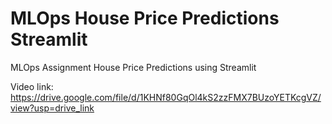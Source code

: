 # MLOps House Price Predictions Streamlit
MLOps Assignment House Price Predictions using Streamlit

Video link: https://drive.google.com/file/d/1KHNf80GqOl4kS2zzFMX7BUzoYETKcgVZ/view?usp=drive_link

